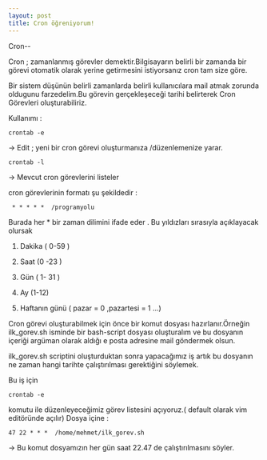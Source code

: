 ```yaml
---
layout: post
title: Cron öğreniyorum!
---
```




Cron--

Cron ; zamanlanmış görevler demektir.Bilgisayarın belirli bir zamanda bir görevi
otomatik olarak yerine getirmesini istiyorsanız cron tam size göre.

Bir sistem düşünün belirli zamanlarda belirli kullanıcılara mail atmak
zorunda oldugunu farzedelim.Bu görevin gerçekleşeceği tarihi belirterek
Cron Görevleri oluşturabiliriz.


Kullanımı :

    crontab -e     		
-> Edit ; yeni bir cron görevi oluşturmanıza /düzenlemenize yarar.


    crontab -l
-> Mevcut cron görevlerini listeler


cron görevlerinin formatı şu şekildedir :

     * * * * *  /programyolu


 Burada her * bir zaman dilimini ifade eder .
Bu yıldızları sırasıyla açıklayacak olursak

1. Dakika ( 0-59 )

2. Saat (0 -23 )

3. Gün  ( 1- 31 )

4. Ay (1-12)

5. Haftanın günü ( pazar = 0 ,pazartesi = 1 ...)



Cron görevi oluşturabilmek için önce bir komut dosyası hazırlanır.Örneğin
ilk_gorev.sh isminde bir bash-script dosyası oluşturalım ve bu dosyanın içeriği
argüman olarak aldığı e posta adresine mail göndermek olsun.

ilk_gorev.sh scriptini oluşturduktan sonra yapacağımız iş artık bu dosyanın ne
zaman hangi tarihte çalıştırılması gerektiğini söylemek.

Bu iş için

    crontab -e

komutu ile düzenleyeceğimiz görev listesini açıyoruz.( default olarak vim
editöründe açılır) Dosya içine :

    47 22 * * *  /home/mehmet/ilk_gorev.sh 			
-> Bu komut dosyamızın  her gün saat 22.47 de  çalıştırılmasını söyler.

